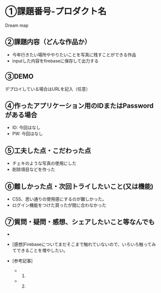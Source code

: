 # ①課題番号-プロダクト名

Dream map 

## ②課題内容（どんな作品か）

- 今年行きたい場所ややりたいことを写真に残すことができる作品
- inputした内容をfirebaseに保存して出力する

## ③DEMO

デプロイしている場合はURLを記入（任意）

## ④作ったアプリケーション用のIDまたはPasswordがある場合

- ID: 今回はなし
- PW: 今回はなし

## ⑤工夫した点・こだわった点

- チェキのような写真の使用にした
- 削除項目などを作った

## ⑥難しかった点・次回トライしたいこと(又は機能)

- CSS、思い通りの使用感にするのが難しかった。
- ログイン機能をつけた買ったが間に合わなかった


## ⑦質問・疑問・感想、シェアしたいこと等なんでも
-

- [感想]Firebaseについてまだそこまで触れていないので、いろいろ触ってみてできることを増やしたい。
- [参考記事]
  - 1. 
  - 2. 
